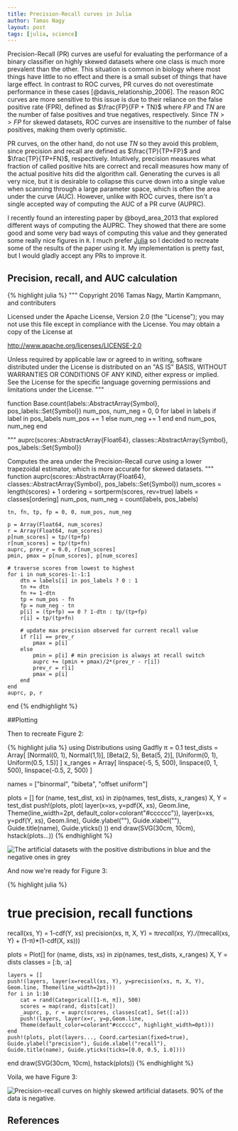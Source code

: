 ```yaml
---
title: Precision-Recall curves in Julia
author: Tamas Nagy
layout: post
tags: [julia, science]
---
```


Precision-Recall (PR) curves are useful for evaluating the performance of
a binary classifier on highly skewed datasets where one class is much more
prevalent than the other. This situation is common in biology where most
things have little to no effect and there is a small subset of things that
have large effect. In contrast to ROC curves, PR curves do not
overestimate performance in these cases [@davis_relationship_2006]. The
reason ROC curves are more sensitive to this issue is due to their
reliance on the false positive rate (FPR), defined as $\frac{FP}{FP + TN}$
where $FP$ and $TN$ are the number of false positives and true negatives,
respectively. Since $TN >> FP$ for skewed datasets, ROC curves are
insensitive to the number of false positives, making them overly
optimistic. 

PR curves, on the other hand, do not use $TN$ so they avoid this problem,
since precision and recall are defined as $\frac{TP}{TP+FP}$ and
$\frac{TP}{TP+FN}$, respectively. Intuitively, precision measures what
fraction of called positive hits are correct and recall measures how many
of the actual positive hits did the algorithm call. Generating the curves
is all very nice, but it is desirable to collapse this curve down into a
single value when scanning through a large parameter space, which is often
the area under the curve (AUC). However, unlike with ROC curves, there
isn't a single accepted way of computing the AUC of a PR curve (AUPRC).

I recently found an interesting paper by @boyd_area_2013 that explored
different ways of computing the AUPRC. They showed that there are some
good and some very bad ways of computing this value and they generated
some really nice figures in `R`. I much prefer
[Julia](http://julialang.org) so I decided to recreate some of the results
of the paper using it. My implementation is pretty fast, but I would gladly 
accept any PRs to improve it.

## Precision, recall, and AUC calculation

{% highlight julia %} 
"""
Copyright 2016 Tamas Nagy, Martin Kampmann, and contributers

Licensed under the Apache License, Version 2.0 (the "License"); you may
not use this file except in compliance with the License. You may obtain a
copy of the License at

http://www.apache.org/licenses/LICENSE-2.0

Unless required by applicable law or agreed to in writing, software
distributed under the License is distributed on an "AS IS" BASIS,
WITHOUT WARRANTIES OR CONDITIONS OF ANY KIND, either express or
implied. See the License for the specific language governing
permissions and limitations under the License.
"""

function Base.count(labels::AbstractArray{Symbol}, pos_labels::Set{Symbol})
    num_pos, num_neg = 0, 0
    for label in labels
        if label in pos_labels
            num_pos += 1
        else
            num_neg += 1
        end
    end
    num_pos, num_neg
end

"""
auprc(scores::AbstractArray{Float64}, classes::AbstractArray{Symbol}, pos_labels::Set{Symbol})

Computes the area under the Precision-Recall curve using a lower
trapezoidal estimator, which is more accurate for skewed datasets.
"""
function auprc(scores::AbstractArray{Float64}, classes::AbstractArray{Symbol}, pos_labels::Set{Symbol})
    num_scores = length(scores) + 1
    ordering = sortperm(scores, rev=true)
    labels = classes[ordering]
    num_pos, num_neg = count(labels, pos_labels)

    tn, fn, tp, fp = 0, 0, num_pos, num_neg

    p = Array(Float64, num_scores)
    r = Array(Float64, num_scores)
    p[num_scores] = tp/(tp+fp)
    r[num_scores] = tp/(tp+fn)
    auprc, prev_r = 0.0, r[num_scores]
    pmin, pmax = p[num_scores], p[num_scores]

    # traverse scores from lowest to highest
    for i in num_scores-1:-1:1
        dtn = labels[i] in pos_labels ? 0 : 1
        tn += dtn
        fn += 1-dtn
        tp = num_pos - fn
        fp = num_neg - tn
        p[i] = (tp+fp) == 0 ? 1-dtn : tp/(tp+fp)
        r[i] = tp/(tp+fn)

        # update max precision observed for current recall value
        if r[i] == prev_r
            pmax = p[i]
        else
            pmin = p[i] # min precision is always at recall switch
            auprc += (pmin + pmax)/2*(prev_r - r[i])
            prev_r = r[i]
            pmax = p[i]
        end
    end
    auprc, p, r
end
{% endhighlight %}

##Plotting

Then to recreate Figure 2:


{% highlight julia %}
using Distributions
using Gadfly
π = 0.1
test_dists = Array[
    [Normal(0, 1), Normal(1,1)],
    [Beta(2, 5), Beta(5, 2)],
    [Uniform(0, 1), Uniform(0.5, 1.5)]
]
x_ranges = Array[
    linspace(-5, 5, 500),
    linspace(0, 1, 500),
    linspace(-0.5, 2, 500)
]


names = ["binormal", "bibeta", "offset uniform"]

plots = []
for (name, test_dist, xs) in zip(names, test_dists, x_ranges)
    X, Y = test_dist
    push!(plots, plot(
        layer(x=xs, y=pdf(X, xs), Geom.line, Theme(line_width=2pt, default_color=colorant"#cccccc")),
        layer(x=xs, y=pdf(Y, xs), Geom.line),
    Guide.ylabel(""), Guide.xlabel(""), Guide.title(name), Guide.yticks()
    ))
end
draw(SVG(30cm, 10cm), hstack(plots...))
{% endhighlight %}

![The artificial datasets with the positive distributions in 
blue and the negative ones in grey](/assets/images/pr-dists.svg)

And now we're ready for Figure 3:


{% highlight julia %}
# true precision, recall functions
recall(xs, Y) = 1-cdf(Y, xs)
precision(xs, π, X, Y) = π*recall(xs, Y)./(π*recall(xs, Y) + (1-π)*(1-cdf(X, xs)))


plots = Plot[]
for (name, dists, xs) in zip(names, test_dists, x_ranges)
    X, Y = dists
    classes = [:b, :a]

    layers = []
    push!(layers, layer(x=recall(xs, Y), y=precision(xs, π, X, Y), 
    Geom.line, Theme(line_width=2pt)))
    for i in 1:10
        cat = rand(Categorical([1-π, π]), 500)
        scores = map(rand, dists[cat])    
        _auprc, p, r = auprc(scores, classes[cat], Set([:a]))
        push!(layers, layer(x=r, y=p,Geom.line, 
        Theme(default_color=colorant"#cccccc", highlight_width=0pt)))
    end
    push!(plots, plot(layers..., Coord.cartesian(fixed=true), 
    Guide.ylabel("precision"), Guide.xlabel("recall"),
    Guide.title(name), Guide.yticks(ticks=[0.0, 0.5, 1.0])))
end
draw(SVG(30cm, 10cm), hstack(plots))
{% endhighlight %}

Voila, we have Figure 3:

![Precision-recall curves on highly skewed artificial datasets. 90% of the
data is negative.](/assets/images/precision-recall.svg)

<script type="text/javascript"
src="https://cdn.mathjax.org/mathjax/latest/MathJax.js?config=TeX-AMS-MML_HTMLorMML"></script>

## References
